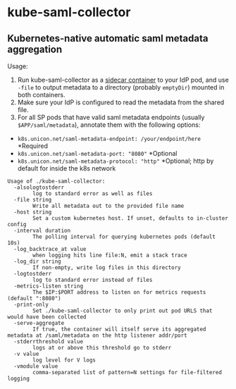 # kube-saml-collector
## Kubernetes-native automatic saml metadata aggregation

Usage:

1. Run kube-saml-collector as a [sidecar
   container](http://blog.kubernetes.io/2015/06/the-distributed-system-toolkit-patterns.html)
   to your IdP pod, and use
   `-file` to output metadata to a directory (probably `emptyDir`) mounted in
   both containers.
2. Make sure your IdP is configured to read the metadata from the shared file.
3. For all SP pods that have valid saml metadata endpoints (usually
   `$APP/saml/metadata`), annotate them with the following options:
 - `k8s.unicon.net/saml-metadata-endpoint: /your/endpoint/here` *Required
 - `k8s.unicon.net/saml-metadata-port: "8080"` *Optional
 - `k8s.unicon.net/saml-metadata-protocol: "http"` *Optional; http by default
       for inside the k8s network

```
Usage of ./kube-saml-collector:
  -alsologtostderr
    	log to standard error as well as files
  -file string
    	Write all metadata out to the provided file name
  -host string
    	Set a custom kubernetes host. If unset, defaults to in-cluster config
  -interval duration
    	The polling interval for querying kubernetes pods (default 10s)
  -log_backtrace_at value
    	when logging hits line file:N, emit a stack trace
  -log_dir string
    	If non-empty, write log files in this directory
  -logtostderr
    	log to standard error instead of files
  -metrics-listen string
    	The $IP:$PORT address to listen on for metrics requests (default ":8080")
  -print-only
    	Set ./kube-saml-collector to only print out pod URLS that would have been collected
  -serve-aggregate
    	If true, the container will itself serve its aggregated metadata at /saml/metadata on the http listener addr/port
  -stderrthreshold value
    	logs at or above this threshold go to stderr
  -v value
    	log level for V logs
  -vmodule value
    	comma-separated list of pattern=N settings for file-filtered logging
```

